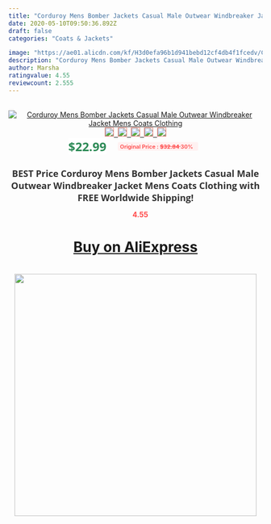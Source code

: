 ```yaml
---
title: "Corduroy Mens Bomber Jackets Casual Male Outwear Windbreaker Jacket Mens Coats Clothing"
date: 2020-05-10T09:50:36.892Z
draft: false
categories: "Coats & Jackets"

image: "https://ae01.alicdn.com/kf/H3d0efa96b1d941bebd12cf4db4f1fcedv/Corduroy-Mens-Bomber-Jackets-Casual-Male-Outwear-Windbreaker-Jacket-Mens-Coats-Clothing.jpg"
description: "Corduroy Mens Bomber Jackets Casual Male Outwear Windbreaker Jacket Mens Coats Clothing"
author: Marsha
ratingvalue: 4.55
reviewcount: 2.555
---
```

<br>
<div style="text-align: center;">
<a href="https://s.click.aliexpress.com/e/_A0LiVn" target="_blank" rel="nofollow noopener noreferrer"><img alt="Corduroy Mens Bomber Jackets Casual Male Outwear Windbreaker Jacket Mens Coats Clothing" class="magnifier-image" src="https://ae01.alicdn.com/kf/H3d0efa96b1d941bebd12cf4db4f1fcedv/Corduroy-Mens-Bomber-Jackets-Casual-Male-Outwear-Windbreaker-Jacket-Mens-Coats-Clothing.jpg_640x640.jpg">
<br>
<img style="border:1px solid salmon" src="https://ae01.alicdn.com/kf/H3d0efa96b1d941bebd12cf4db4f1fcedv/Corduroy-Mens-Bomber-Jackets-Casual-Male-Outwear-Windbreaker-Jacket-Mens-Coats-Clothing.jpg_120x120.jpg">&nbsp;&nbsp;<img style="border:1px solid salmon" src="https://ae01.alicdn.com/kf/H45a19d7ae9554492a8bff8b3d1f35c1cD/Corduroy-Mens-Bomber-Jackets-Casual-Male-Outwear-Windbreaker-Jacket-Mens-Coats-Clothing.jpg_120x120.jpg">&nbsp;&nbsp;<img style="border:1px solid salmon" src="https://ae01.alicdn.com/kf/H2309957209b346ff8dad569656521c34n/Corduroy-Mens-Bomber-Jackets-Casual-Male-Outwear-Windbreaker-Jacket-Mens-Coats-Clothing.jpg_120x120.jpg">&nbsp;&nbsp;<img style="border:1px solid salmon" src="https://ae01.alicdn.com/kf/Hbf5ed8be127449ddb198f570be07eba0m/Corduroy-Mens-Bomber-Jackets-Casual-Male-Outwear-Windbreaker-Jacket-Mens-Coats-Clothing.jpg_120x120.jpg">&nbsp;&nbsp;<img style="border:1px solid salmon" src="https://ae01.alicdn.com/kf/H12af3a9d0b1e4128b02090941e79d5fbg/Corduroy-Mens-Bomber-Jackets-Casual-Male-Outwear-Windbreaker-Jacket-Mens-Coats-Clothing.jpg_120x120.jpg"></a></div><br0>
<div style="text-align: center;"><span style="background-color: white; border: 0px; box-sizing: border-box; color: seagreen; display: inline-block; font-family: &quot;open sans&quot; , &quot;arial&quot; , &quot;helvetica&quot; , sans-serif , &quot;heiti&quot;; font-size: 24px; font-stretch: inherit; font-weight: 700; line-height: inherit; margin: 0px 10px 0px 0px; padding: 0px; vertical-align: middle;">$22.99 </span>
<span style="background: rgb(255 , 241 , 241); border-radius: 3px; border: 0px; box-sizing: border-box; color: #ff4747; display: inline-block; font-family: inherit; font-size: 12px; font-stretch: inherit; font-style: inherit; font-variant: inherit; font-weight: 600; line-height: inherit; margin: 0px; padding: 2px 5px; transform: scale(0.9); vertical-align: middle;">Original Price : <b style="text-decoration: line-through;">$32.84 </b> 30%&nbsp;&nbsp;</span></div>
<h1 style="color: #333333; display: inline-block; font-family: &quot;open sans&quot; , &quot;arial&quot; , &quot;helvetica&quot; , sans-serif , &quot;heiti&quot;; font-size: 18px; font-stretch: inherit; font-weight: 700; text-align: center;">BEST Price Corduroy Mens Bomber Jackets Casual Male Outwear Windbreaker Jacket Mens Coats Clothing with FREE Worldwide Shipping!</h1>
<div style="color: #ff4747; text-align: center;">
<img src="https://4.bp.blogspot.com/-M0ZcTcb-5uY/XleCXlxnR4I/AAAAAAAAAEc/OrjgMkXV1oMQFaCRZj5HQwOCBcu3w1FegCPcBGAYYCw/s1600/star.png" style="height: 15px;">&nbsp;<b>4.55</b></div>
<div class="button_cont" align="center"><a class="buynow_a" href="https://s.click.aliexpress.com/e/_A0LiVn" target="_blank" rel="nofollow noopener noreferrer"><H1>Buy on AliExpress</H1></a></div><br>
<div class="separator" style="clear: both; text-align: center;">
<img src="https://lh3.googleusercontent.com/-pTy5HemUv9M/XlePHvY0dAI/AAAAAAAAAE4/0nX5iRUoIWY8eMW9Dpxeirr157OZliDIgCLcBGAsYHQ/s1600/badge.gif" width="480">
</div>

